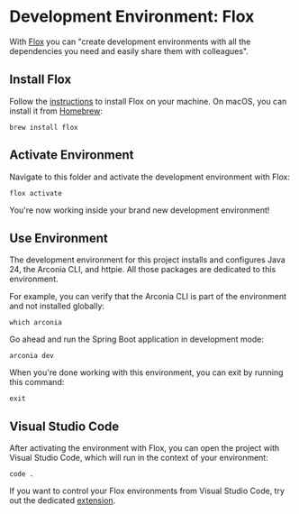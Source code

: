 # Development Environment: Flox

With [Flox](https://flox.dev) you can "create development environments with all the dependencies you need and easily share them with colleagues".

## Install Flox

Follow the [instructions](https://flox.dev/docs/install-flox/) to install Flox on your machine. On macOS, you can install it from [Homebrew](https://brew.sh):

```shell
brew install flox
```

## Activate Environment

Navigate to this folder and activate the development environment with Flox:

```shell
flox activate
```

You're now working inside your brand new development environment!

## Use Environment

The development environment for this project installs and configures Java 24, the Arconia CLI, and httpie. All those packages are dedicated to this environment.

For example, you can verify that the Arconia CLI is part of the environment and not installed globally:

```shell
which arconia
```

Go ahead and run the Spring Boot application in development mode:

```shell
arconia dev
```

When you're done working with this environment, you can exit by running this command:

```shell
exit
```

## Visual Studio Code

After activating the environment with Flox, you can open the project with Visual Studio Code, which will run in the context of your environment:

```shell
code .
```

If you want to control your Flox environments from Visual Studio Code, try out the dedicated [extension](https://marketplace.visualstudio.com/items?itemName=flox.flox).
